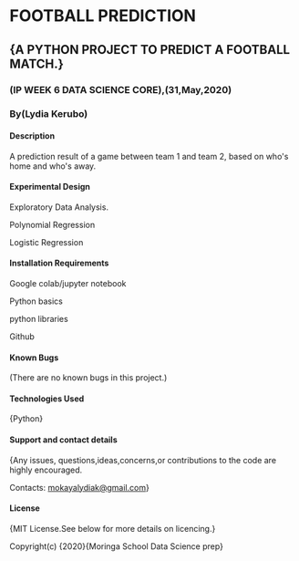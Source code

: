 # FOOTBALL PREDICTION
## {A PYTHON PROJECT TO PREDICT A FOOTBALL MATCH.}
### (IP WEEK 6 DATA SCIENCE CORE),(31,May,2020)
### By(Lydia Kerubo)
#### Description
A prediction result of a game between team 1 and team 2, based on who's home and who's away.
#### Experimental Design
Exploratory Data Analysis.

Polynomial Regression

Logistic Regression
#### Installation Requirements
Google colab/jupyter notebook

Python basics

python libraries

Github
#### Known Bugs
(There are no known bugs in this project.)

#### Technologies Used
{Python}

#### Support and contact details
{Any issues, questions,ideas,concerns,or contributions to the code are highly encouraged.

Contacts: mokayalydiak@gmail.com}

#### License
{MIT License.See below for more details on licencing.}

Copyright(c) {2020}{Moringa School Data Science prep}
